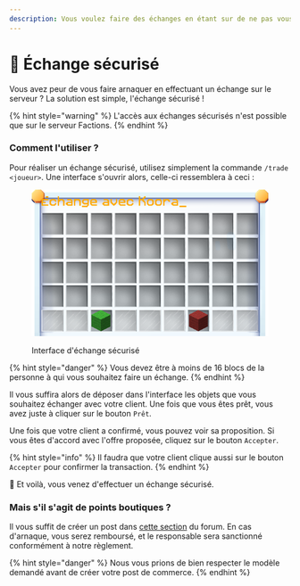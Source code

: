 ```yaml
---
description: Vous voulez faire des échanges en étant sur de ne pas vous faire avoir ?
---
```


# 🔱 Échange sécurisé

Vous avez peur de vous faire arnaquer en effectuant un échange sur le serveur ? La solution est simple, l'échange sécurisé !

{% hint style="warning" %}
L'accès aux échanges sécurisés n'est possible que sur le serveur Factions.
{% endhint %}



### Comment l'utiliser ?

Pour réaliser un échange sécurisé, utilisez simplement la commande `/trade <joueur>`. Une interface s'ouvrir alors, celle-ci ressemblera à ceci :

<figure><img src="../.gitbook/assets/ifoXHKzLhx.png" alt=""><figcaption><p>Interface d'échange sécurisé</p></figcaption></figure>

{% hint style="danger" %}
Vous devez être à moins de 16 blocs de la personne à qui vous souhaitez faire un échange.
{% endhint %}

Il vous suffira alors de déposer dans l'interface les objets que vous souhaitez échanger avec votre client. Une fois que vous êtes prêt, vous avez juste à cliquer sur le bouton `Prêt`.

Une fois que votre client a confirmé, vous pouvez voir sa proposition. Si vous êtes d'accord avec l'offre proposée, cliquez sur le bouton `Accepter`.

{% hint style="info" %}
Il faudra que votre client clique aussi sur le bouton `Accepter` pour confirmer la transaction.
{% endhint %}

🎉 Et voilà, vous venez d'effectuer un échange sécurisé.



### Mais s'il s'agit de points boutiques ?

Il vous suffit de créer un post dans [cette section](https://forum.plutonia-mc.fr/forums/27/) du forum. En cas d'arnaque, vous serez remboursé, et le responsable sera sanctionné conformément à notre règlement.

{% hint style="danger" %}
Nous vous prions de bien respecter le modèle demandé avant de créer votre post de commerce.
{% endhint %}
